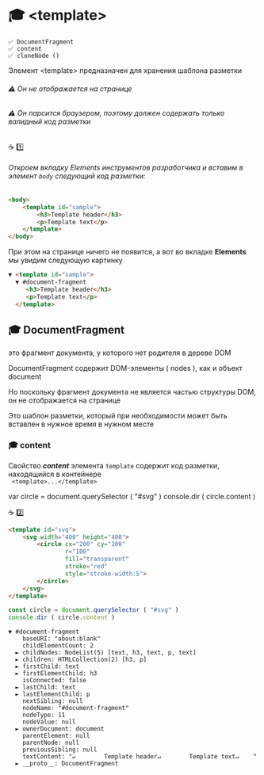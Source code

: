 # :mortar_board: &lt;template>

    ✅ DocumentFragment
    ✅ content
    ✅ cloneNode ()

Элемент &lt;template> предназначен для хранения шаблона разметки
###### :warning: Он не отображается на странице
###### :warning: Он парсится браузером, поэтому должен содержать только валидный код разметки

:coffee: :one:
###### Откроем вкладку _Elements_ инструментов разработчика и вставим в элемент `body` следующий код разметки:
```html
<body>
    <template id="sample">
        <h3>Template header</h3>
        <p>Template text</p>
    </template>
</body>
```
При этом на странице ничего не появится, а вот во вкладке  **Elements**  мы увидим следующую картинку
```html
▼ <template id="sample">
  ▼ #document-fragment
     <h3>Template header</h3>
     <p>Template text</p>
  </template>
```
## :mortar_board: DocumentFragment
это фрагмент документа, у которого нет родителя в дереве DOM

DocumentFragment содержит DOM-элементы ( nodes ), как и объект document

Но поскольку фрагмент документа не является частью структуры DOM, он не отображается на странице

Это шаблон разметки, который при необходимости может быть вставлен в нужное время в нужном месте

### :mortar_board: content
Свойство  **_content_**  элемента  `template`  содержит код разметки, находящийся  в контейнере  
<code>
&lt;template>...&lt;/template>
</code>

var circle = document.querySelector ( "#svg" )
console.dir ( circle.content )

:coffee: :two:
```html
<template id="svg">
    <svg width="400" height="400">
        <circle cx="200" cy="200" 
                r="100" 
                fill="transparent"
                stroke="red" 
                style="stroke-width:5">
        </circle>
    </svg>
</template>
```

```javascript
const circle = document.querySelector ( "#svg" )
console.dir ( circle.content )
```
```console
▼ #document-fragment
    baseURI: "about:blank"
    childElementCount: 2
  ► childNodes: NodeList(5) [text, h3, text, p, text]
  ► children: HTMLCollection(2) [h3, p]
  ► firstChild: text
  ► firstElementChild: h3
    isConnected: false
  ► lastChild: text
  ► lastElementChild: p
    nextSibling: null
    nodeName: "#document-fragment"
    nodeType: 11
    nodeValue: null
  ► ownerDocument: document
    parentElement: null
    parentNode: null
    previousSibling: null
    textContent: "↵        Template header↵        Template text↵    "
  ► __proto__: DocumentFragment
```
